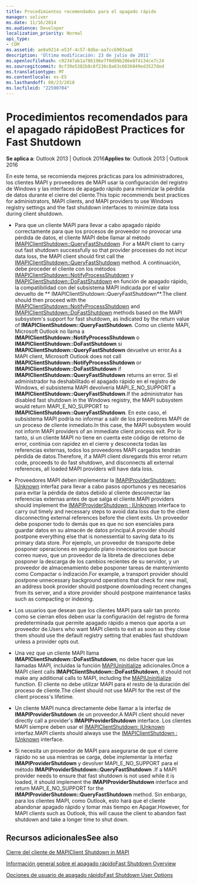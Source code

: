 ```yaml
---
title: Procedimientos recomendados para el apagado rápido
manager: soliver
ms.date: 11/16/2014
ms.audience: Developer
localization_priority: Normal
api_type:
- COM
ms.assetid: ae8a9214-e53f-4c57-8dbe-aa7cc6903aa8
description: 'Última modificación: 23 de julio de 2011'
ms.openlocfilehash: c92347ab1a786196e7f0d99b286e8f4134ce7c24
ms.sourcegitcommit: 0cf39e5382b8c6f236c8a63c6036849ed3527ded
ms.translationtype: MT
ms.contentlocale: es-ES
ms.lasthandoff: 08/23/2018
ms.locfileid: "22590704"
---
```

# <a name="best-practices-for-fast-shutdown"></a><span data-ttu-id="20a9a-103">Procedimientos recomendados para el apagado rápido</span><span class="sxs-lookup"><span data-stu-id="20a9a-103">Best Practices for Fast Shutdown</span></span>

  
  
<span data-ttu-id="20a9a-104">**Se aplica a**: Outlook 2013 | Outlook 2016</span><span class="sxs-lookup"><span data-stu-id="20a9a-104">**Applies to**: Outlook 2013 | Outlook 2016</span></span> 
  
<span data-ttu-id="20a9a-105">En este tema, se recomienda mejores prácticas para los administradores, los clientes MAPI y proveedores de MAPI usar la configuración del registro de Windows y las interfaces de apagado rápido para minimizar la pérdida de datos durante el cierre del cliente.</span><span class="sxs-lookup"><span data-stu-id="20a9a-105">This topic recommends best practices for administrators, MAPI clients, and MAPI providers to use Windows registry settings and the fast shutdown interfaces to minimize data loss during client shutdown.</span></span>
  
- <span data-ttu-id="20a9a-106">Para que un cliente MAPI para llevar a cabo apagado rápido correctamente para que los procesos de proveedor no provocar una pérdida de datos, el cliente MAPI debe llamar al método [IMAPIClientShutdown::QueryFastShutdown](imapiclientshutdown-queryfastshutdown.md) .</span><span class="sxs-lookup"><span data-stu-id="20a9a-106">For a MAPI client to carry out fast shutdown successfully so that provider processes do not incur data loss, the MAPI client should first call the [IMAPIClientShutdown::QueryFastShutdown](imapiclientshutdown-queryfastshutdown.md) method.</span></span> <span data-ttu-id="20a9a-107">A continuación, debe proceder el cliente con los métodos [IMAPIClientShutdown::NotifyProcessShutdown](imapiclientshutdown-notifyprocessshutdown.md) y [IMAPIClientShutdown::DoFastShutdown](imapiclientshutdown-dofastshutdown.md) en función de apagado rápido, la compatibilidad con del subsistema MAPI indicada por el valor devuelto de ** IMAPIClientShutdown::QueryFastShutdown**.</span><span class="sxs-lookup"><span data-stu-id="20a9a-107">The client should then proceed with the [IMAPIClientShutdown::NotifyProcessShutdown](imapiclientshutdown-notifyprocessshutdown.md) and [IMAPIClientShutdown::DoFastShutdown](imapiclientshutdown-dofastshutdown.md) methods based on the MAPI subsystem's support for fast shutdown, as indicated by the return value of **IMAPIClientShutdown::QueryFastShutdown**.</span></span> <span data-ttu-id="20a9a-108">Como un cliente MAPI, Microsoft Outlook no llama a **IMAPIClientShutdown::NotifyProcessShutdown** o **IMAPIClientShutdown::DoFastShutdown** si **IMAPIClientShutdown::QueryFastShutdown** devuelve un error.</span><span class="sxs-lookup"><span data-stu-id="20a9a-108">As a MAPI client, Microsoft Outlook does not call **IMAPIClientShutdown::NotifyProcessShutdown** or **IMAPIClientShutdown::DoFastShutdown** if **IMAPIClientShutdown::QueryFastShutdown** returns an error.</span></span> <span data-ttu-id="20a9a-109">Si el administrador ha deshabilitado el apagado rápido en el registro de Windows, el subsistema MAPI devolvería MAPI_E_NO_SUPPORT a **IMAPIClientShutdown::QueryFastShutdown**.</span><span class="sxs-lookup"><span data-stu-id="20a9a-109">If the administrator has disabled fast shutdown in the Windows registry, the MAPI subsystem would return MAPI_E_NO_SUPPORT to **IMAPIClientShutdown::QueryFastShutdown**.</span></span> <span data-ttu-id="20a9a-110">En este caso, el subsistema MAPI podría no informar a salir de los proveedores MAPI de un proceso de cliente inmediato.</span><span class="sxs-lookup"><span data-stu-id="20a9a-110">In this case, the MAPI subsystem would not inform MAPI providers of an immediate client process exit.</span></span> <span data-ttu-id="20a9a-111">Por lo tanto, si un cliente MAPI no tiene en cuenta este código de retorno de error, continúa con rapidez en el cierre y desconecta todas las referencias externas, todos los proveedores MAPI cargados tendrán pérdida de datos.</span><span class="sxs-lookup"><span data-stu-id="20a9a-111">Therefore, if a MAPI client disregards this error return code, proceeds to do fast shutdown, and disconnects all external references, all loaded MAPI providers will have data loss.</span></span> 
    
- <span data-ttu-id="20a9a-112">Proveedores MAPI deben implementar la [IMAPIProviderShutdown: IUnknown](imapiprovidershutdowniunknown.md) interfaz para llevar a cabo pasos oportunos y es necesarios para evitar la pérdida de datos debido al cliente desconectar las referencias externas antes de que salga el cliente.</span><span class="sxs-lookup"><span data-stu-id="20a9a-112">MAPI providers should implement the [IMAPIProviderShutdown : IUnknown](imapiprovidershutdowniunknown.md) interface to carry out timely and necessary steps to avoid data loss due to the client disconnecting external references before the client exits.</span></span> <span data-ttu-id="20a9a-113">Un proveedor debe posponer todo lo demás que es que no son esenciales para guardar datos en su almacén de datos principal.</span><span class="sxs-lookup"><span data-stu-id="20a9a-113">A provider should postpone everything else that is nonessential to saving data to its primary data store.</span></span> <span data-ttu-id="20a9a-114">Por ejemplo, un proveedor de transporte debe posponer operaciones en segundo plano innecesarios que buscar correo nuevo, que un proveedor de la libreta de direcciones debe posponer la descarga de los cambios recientes de su servidor, y un proveedor de almacenamiento debe posponer tareas de mantenimiento como Compactar o indización.</span><span class="sxs-lookup"><span data-stu-id="20a9a-114">For example, a transport provider should postpone unnecessary background operations that check for new mail, an address book provider should postpone downloading recent changes from its server, and a store provider should postpone maintenance tasks such as compacting or indexing.</span></span> 
    
- <span data-ttu-id="20a9a-115">Los usuarios que desean que los clientes MAPI para salir tan pronto como se cierran ellos deben usar la configuración del registro de forma predeterminada que permite apagado rápido a menos que aporta a un proveedor de.</span><span class="sxs-lookup"><span data-stu-id="20a9a-115">Users who want MAPI clients to exit as soon as they close them should use the default registry setting that enables fast shutdown unless a provider opts out.</span></span>
    
- <span data-ttu-id="20a9a-116">Una vez que un cliente MAPI llama **IMAPIClientShutdown::DoFastShutdown**, no debe hacer que las llamadas MAPI, incluidas la función [MAPIUninitialize](mapiuninitialize.md) adicionales.</span><span class="sxs-lookup"><span data-stu-id="20a9a-116">Once a MAPI client calls **IMAPIClientShutdown::DoFastShutdown**, it should not make any additional calls to MAPI, including the [MAPIUninitialize](mapiuninitialize.md) function.</span></span> <span data-ttu-id="20a9a-117">El cliente no debe utilizar MAPI para el resto de la duración del proceso de cliente.</span><span class="sxs-lookup"><span data-stu-id="20a9a-117">The client should not use MAPI for the rest of the client process's lifetime.</span></span> 
    
- <span data-ttu-id="20a9a-118">Un cliente MAPI nunca directamente debe llamar a la interfaz de **IMAPIProviderShutdown** de un proveedor.</span><span class="sxs-lookup"><span data-stu-id="20a9a-118">A MAPI client should never directly call a provider's **IMAPIProviderShutdown** interface.</span></span> <span data-ttu-id="20a9a-119">Los clientes MAPI siempre deben usar el [IMAPIClientShutdown: IUnknown](imapiclientshutdowniunknown.md) interfaz.</span><span class="sxs-lookup"><span data-stu-id="20a9a-119">MAPI clients should always use the [IMAPIClientShutdown : IUnknown](imapiclientshutdowniunknown.md) interface.</span></span> 
    
- <span data-ttu-id="20a9a-120">Si necesita un proveedor de MAPI para asegurarse de que el cierre rápido no se usa mientras se carga, debe implementar la interfaz **IMAPIProviderShutdown** y devolver MAPI_E_NO_SUPPORT para el método **IMAPIProviderShutdown::QueryFastShutdown** .</span><span class="sxs-lookup"><span data-stu-id="20a9a-120">If a MAPI provider needs to ensure that fast shutdown is not used while it is loaded, it should implement the **IMAPIProviderShutdown** interface and return MAPI_E_NO_SUPPORT for the **IMAPIProviderShutdown::QueryFastShutdown** method.</span></span> <span data-ttu-id="20a9a-121">Sin embargo, para los clientes MAPI, como Outlook, esto hará que el cliente abandonar apagado rápido y tomar más tiempo en Apagar.</span><span class="sxs-lookup"><span data-stu-id="20a9a-121">However, for MAPI clients such as Outlook, this will cause the client to abandon fast shutdown and take a longer time to shut down.</span></span> 
    
## <a name="see-also"></a><span data-ttu-id="20a9a-122">Recursos adicionales</span><span class="sxs-lookup"><span data-stu-id="20a9a-122">See also</span></span>



[<span data-ttu-id="20a9a-123">Cierre del cliente de MAPI</span><span class="sxs-lookup"><span data-stu-id="20a9a-123">Client Shutdown in MAPI</span></span>](client-shutdown-in-mapi.md)
  
[<span data-ttu-id="20a9a-124">Información general sobre el apagado rápido</span><span class="sxs-lookup"><span data-stu-id="20a9a-124">Fast Shutdown Overview</span></span>](fast-shutdown-overview.md)
  
[<span data-ttu-id="20a9a-125">Opciones de usuario de apagado rápido</span><span class="sxs-lookup"><span data-stu-id="20a9a-125">Fast Shutdown User Options</span></span>](fast-shutdown-user-options.md)

